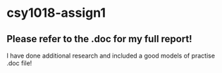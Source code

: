 # csy1018-assign1

## Please refer to the .doc for my full report! 

I have done additional research and included a good models of practise .doc file!
